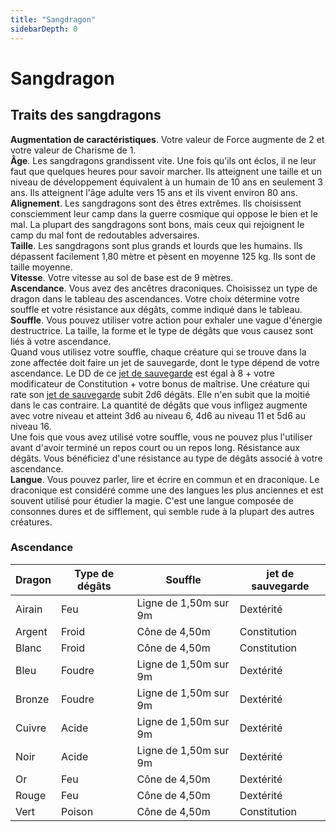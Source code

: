 ```yaml
---
title: "Sangdragon"
sidebarDepth: 0
---
```

# Sangdragon
## Traits des sangdragons

**Augmentation de caractéristiques**. Votre valeur de Force augmente de 2 et votre valeur de Charisme de 1.  
**Âge**. Les sangdragons grandissent vite. Une fois qu'ils ont éclos, il ne leur faut que quelques heures pour savoir marcher. Ils atteignent une taille et un niveau de développement équivalent à un humain de 10 ans en seulement 3 ans. Ils atteignent l'âge adulte vers 15 ans et ils vivent environ 80 ans.  
**Alignement**. Les sangdragons sont des êtres extrêmes. Ils choisissent consciemment leur camp dans la guerre cosmique qui oppose le bien et le mal. La plupart des sangdragons sont bons, mais ceux qui rejoignent le camp du mal font de redoutables adversaires.  
**Taille**. Les sangdragons sont plus grands et lourds que les humains. Ils dépassent facilement 1,80 mètre et pèsent en moyenne 125 kg. Ils sont de taille moyenne.  
**Vitesse**. Votre vitesse au sol de base est de 9 mètres.  
**Ascendance**. Vous avez des ancêtres draconiques. Choisissez un type de dragon dans le tableau des ascendances. Votre choix détermine votre souffle et votre résistance aux dégâts, comme indiqué dans le tableau.  
**Souffle**. Vous pouvez utiliser votre action pour exhaler une vague d'énergie destructrice. La taille, la forme et le type de dégâts que vous causez sont liés à votre ascendance.  
Quand vous utilisez votre souffle, chaque créature qui se trouve dans la zone affectée doit faire un jet de sauvegarde, dont le type dépend de votre ascendance. Le DD de ce [jet de sauvegarde](/utiliser-les-caracteristiques/#jets-de-sauvegarde) est égal à 8 + votre modificateur de Constitution + votre bonus de maîtrise. Une créature qui rate son [jet de sauvegarde](/utiliser-les-caracteristiques/#jets-de-sauvegarde) subit 2d6 dégâts. Elle n'en subit que la moitié dans le cas contraire. La quantité de dégâts que vous infligez augmente avec votre niveau et atteint 3d6 au niveau 6, 4d6 au niveau 11 et 5d6 au niveau 16.  
Une fois que vous avez utilisé votre souffle, vous ne pouvez plus l'utiliser avant d'avoir terminé un repos court ou un repos long. Résistance aux dégâts. Vous bénéficiez d'une résistance au type de dégâts associé à votre ascendance.  
**Langue**. Vous pouvez parler, lire et écrire en commun et en draconique. Le draconique est considéré comme une des langues les plus anciennes et est souvent utilisé pour étudier la magie. C'est une langue composée de consonnes dures et de sifflement, qui semble rude à la plupart des autres créatures.

### Ascendance

| Dragon | Type de dégâts | Souffle | jet de sauvegarde |
|--------|----------------|---------|-------------------|
| Airain | Feu | Ligne de 1,50m sur 9m | Dextérité |
| Argent | Froid | Cône de 4,50m | Constitution |
| Blanc | Froid | Cône de 4,50m | Constitution |
| Bleu | Foudre | Ligne de 1,50m sur 9m | Dextérité |
| Bronze | Foudre | Ligne de 1,50m sur 9m | Dextérité |
| Cuivre | Acide | Ligne de 1,50m sur 9m | Dextérité |
| Noir | Acide | Ligne de 1,50m sur 9m | Dextérité |
| Or | Feu | Cône de 4,50m | Dextérité |
| Rouge | Feu | Cône de 4,50m | Dextérité |
| Vert | Poison | Cône de 4,50m | Constitution |
